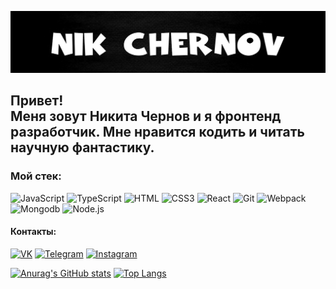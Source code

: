 ![Header](https://github.com/BeerBear0/BeerBear0/blob/master/assets/ImageFromGit.jpg)

## Привет!</br> Меня зовут Никита Чернов и я фронтенд разработчик. Мне нравится кодить и читать научную фантастику. 


### Мой стек:

![JavaScript](https://img.shields.io/badge/JavaScript-F4F1F1?style=flat&logo=JavaScript)
![TypeScript](https://img.shields.io/badge/TypeScript-F4F1F1?style=flat&logo=TypeScript)
![HTML](https://img.shields.io/badge/HTML-F4F1F1?style=flat&logo=HTML5)
![CSS3](https://img.shields.io/badge/CSS3-F4F1F1?style=flat&logo=CSS3)
![React](https://img.shields.io/badge/React-F4F1F1?style=flat&logo=React)
![Git](https://img.shields.io/badge/Git-F4F1F1?style=flat&logo=Git)
![Webpack](https://img.shields.io/badge/Webpack-F4F1F1?style=flat&logo=Webpack)
![Mongodb](https://img.shields.io/badge/Mongodb-F4F1F1?style=flat&logo=Mongodb)
![Node.js](https://img.shields.io/badge/Node.js-F4F1F1?style=flat&logo=Node.js)

#### Контакты: 

[![VK](https://img.shields.io/badge/VK-F4F1F1?style=flat&logo=VK)](https://vk.com/im?peers=36056993_c64_253561357)
[![Telegram](https://img.shields.io/badge/Telegram-F4F1F1?style=flat&logo=Telegram)](https://t.me/Beer_Bear)
[![Instagram](https://img.shields.io/badge/Instagram-F4F1F1?style=flat&logo=Instagram)](https://www.instagram.com/n1kko_00)


[![Anurag's GitHub stats](https://github-readme-stats.vercel.app/api?username=BeerBear0&show_icons=true)](https://github.com/anuraghazra/github-readme-stats) [![Top Langs](https://github-readme-stats.vercel.app/api/top-langs/?username=BeerBear0&layout=compact)](https://github.com/anuraghazra/github-readme-stats)
